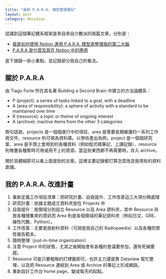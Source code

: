 ```yaml
---
title: "運用 P.A.R.A. 模型整理筆記"
layout: post
category: Obsidian
---
```


認識到這個筆記體系框架是來自來自少數派的兩篇文章，分別是：

- [我是如何使用 Notion 運用 P.A.R.A. 模型來整理我的第二大腦](https://sspai.com/post/74753)
- [P.A.R.A 是什麼及其在 Notion 中的應用](https://sspai.com/post/61459)

底下摘錄一些小重點，並記錄部分我自己的看法。

## 關於 P.A.R.A

由 Tiago Forte 所在其名著 Building a Second Brain 中建立的方法論體系：

- P (project): a series of tasks linked to a goal, with a deadline
- A (area of responsibility): a sphere of activity with a standard to be maintained over time
- R (resource): a topic or theme of ongoing interest
- A (archive): inactive items from the other 3 categories

換句話說，projects 是一個個進行中的項目、area 是需要長期維護的一系列工作用文件、resource 則可視為資料庫。以學術產出為例，project 是一個個研究案、area 是手頭上會用到的各種資料（例如程式碼筆記、上課記錄）、resource 則堆疊各種暫時可用或用不上的資源。當這些東西都不再需要時，存入 archive。

關於具體細節可以看上面提到的文章。這裡主要記錄都打算怎麼改造我現有的資料倉儲。

## 我的 P.A.R.A. 改進計畫

1. 重新定義工作項目清單：把研究計畫、自我提升、工作改善這三大項分開處理
  1. 研究計畫：依據主題成立資料夾放在 Projects 中
  2. 自我提升：按領域分別設立 Resource 以及 Area 資料夾，其中 Resource 存放各種搜集來的資訊而 Area 則是各個領域的筆記資料夾（例如日文、GRE、線性代數、Python）。
  3. 工作改善：主要是放射科資料（可說是我自己的 Radiopaedia）以及各種防禦性報告範本。
2. 隨時整理（just-in-time organization）
3. 注意 Project 中的狀態，尤其之後開始會有各種的會議要參加，還有死線要趕。
4. Resource 可能只要粗略的打標籤即可，也許主力還是靠 Dataview 幫忙整理，以及把 Resource 連結到 Area 或 Archive 的筆記上形成網路。
5. 重新設計工作台 home page，變成每天的起點。